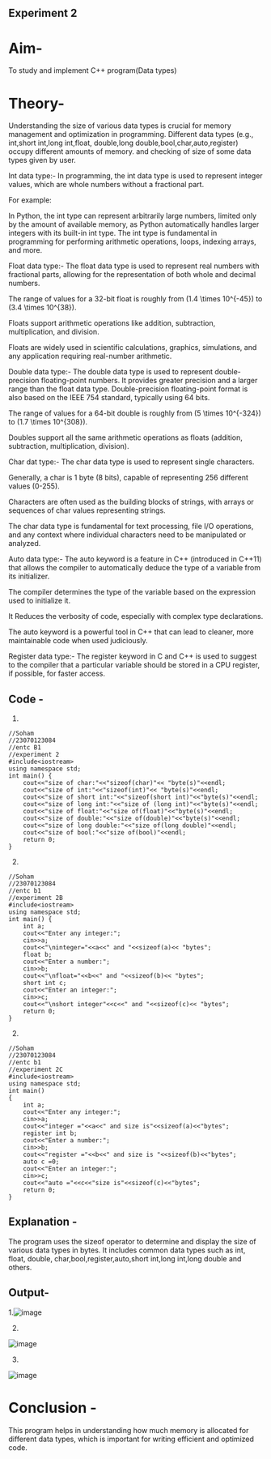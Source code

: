 ## Experiment 2

# Aim-
To study and implement C++ program(Data types)

# Theory-
Understanding the size of various data types is crucial for memory management and optimization in programming. Different data types (e.g., int,short int,long int,float, double,long double,bool,char,auto,register) occupy different amounts of memory. and checking of size of some data types given by user.

Int data type:-
In programming, the int data type is used to represent integer values, which are whole numbers without a fractional part.

For example:

In Python, the int type can represent arbitrarily large numbers, limited only by the amount of available memory, as Python automatically handles larger integers with its built-in int type.
The int type is fundamental in programming for performing arithmetic operations, loops, indexing arrays, and more.

Float data type:-
The float data type is used to represent real numbers with fractional parts, allowing for the representation of both whole and decimal numbers.

The range of values for a 32-bit float is roughly from (1.4 \times 10^{-45}) to (3.4 \times 10^{38}).

Floats support arithmetic operations like addition, subtraction, multiplication, and division.

Floats are widely used in scientific calculations, graphics, simulations, and any application requiring real-number arithmetic.

Double data type:-
The double data type is used to represent double-precision floating-point numbers. It provides greater precision and a larger range than the float data type. Double-precision floating-point format is also based on the IEEE 754 standard, typically using 64 bits.

The range of values for a 64-bit double is roughly from (5 \times 10^{-324}) to (1.7 \times 10^{308}).

Doubles support all the same arithmetic operations as floats (addition, subtraction, multiplication, division).

Char dat type:-
The char data type is used to represent single characters.

Generally, a char is 1 byte (8 bits), capable of representing 256 different values (0-255).

Characters are often used as the building blocks of strings, with arrays or sequences of char values representing strings.

The char data type is fundamental for text processing, file I/O operations, and any context where individual characters need to be manipulated or analyzed.

Auto data type:-
The auto keyword is a feature in C++ (introduced in C++11) that allows the compiler to automatically deduce the type of a variable from its initializer.

The compiler determines the type of the variable based on the expression used to initialize it.

It Reduces the verbosity of code, especially with complex type declarations.

The auto keyword is a powerful tool in C++ that can lead to cleaner, more maintainable code when used judiciously.

Register data type:-
The register keyword in C and C++ is used to suggest to the compiler that a particular variable should be stored in a CPU register, if possible, for faster access.

## Code -
1.
```
//Soham
//23070123084
//entc B1
//experiment 2
#include<iostream>
using namespace std;
int main() {
    cout<<"size of char:"<<"sizeof(char)"<< "byte(s)"<<endl;
    cout<<"size of int:"<<"sizeof(int)"<< "byte(s)"<<endl;
    cout<<"size of short int:"<<"sizeof(short int)"<<"byte(s)"<<endl;
    cout<<"size of long int:"<<"size of (long int)"<<"byte(s)"<<endl;
    cout<<"size of float:"<<"size of(float)"<<"byte(s)"<<endl;
    cout<<"size of double:"<<"size of(double)"<<"byte(s)"<<endl;
    cout<<"size of long double:"<<"size of(long double)"<<endl;
    cout<<"size of bool:"<<"size of(bool)"<<endl;
    return 0;
}
```
2.
```
//Soham
//23070123084
//entc b1
//experiment 2B
#include<iostream>
using namespace std;
int main() {
    int a;
    cout<<"Enter any integer:";
    cin>>a;
    cout<<"\ninteger="<<a<<" and "<<sizeof(a)<< "bytes";
    float b;
    cout<<"Enter a number:";
    cin>>b;
    cout<<"\nfloat="<<b<<" and "<<sizeof(b)<< "bytes";
    short int c;
    cout<<"Enter an integer:";
    cin>>c;
    cout<<"\nshort integer"<<c<<" and "<<sizeof(c)<< "bytes";
    return 0;
}
```
2.
```
//Soham
//23070123084
//entc b1
//experiment 2C
#include<iostream>
using namespace std;
int main()
{
    int a;
    cout<<"Enter any integer:";
    cin>>a;
    cout<<"integer ="<<a<<" and size is"<<sizeof(a)<<"bytes";
    register int b;
    cout<<"Enter a number:";
    cin>>b;
    cout<<"register ="<<b<<" and size is "<<sizeof(b)<<"bytes";
    auto c =0;
    cout<<"Enter an integer:";
    cin>>c;
    cout<<"auto ="<<c<<"size is"<<sizeof(c)<<"bytes";
    return 0;
}

```
## Explanation -
The program uses the sizeof operator to determine and display the size of various data types in bytes. It includes common data types such as int, float, double, char,bool,register,auto,short int,long int,long double and others.

## Output-
1.![image](https://github.com/user-attachments/assets/394e92df-bb97-438f-a993-8cf48639d642)


2.
![image](https://github.com/user-attachments/assets/9b7dd1d5-8931-41a4-bfe7-00f3522cb32e)



3.
![image](https://github.com/user-attachments/assets/1a54e879-3768-4047-9d67-f140a13d5afd)



# Conclusion -
This program helps in understanding how much memory is allocated for different data types, which is important for writing efficient and optimized code.

